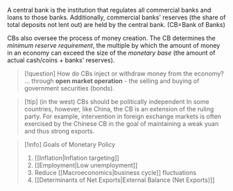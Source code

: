 A central bank is the institution that regulates all commercial banks and loans to those banks. Additionally, commercial banks' reserves (the share of total deposits not lent out) are held by the central bank. (CB=Bank of Banks)

CBs also oversee the process of money creation. The CB determines the *minimum reserve requirement*, the multiple by which the amount of money in an economy can exceed the size of the *monetary base* (the amount of actual cash/coins + banks' reserves).

> [!question] How do CBs inject or withdraw money from the economy?
> ... through **open market operation** - the selling and buying of government securities (bonds).

> [!tip] (in the west) CBs should be politically independent
> In some countries, however, like China, the CB is an extension of the ruling party. For example, intervention in foreign exchange markets is often exercised by the Chinese CB in the goal of maintaining a weak yuan and thus strong exports.

> [!info] Goals of Monetary Policy
> 1. [[Inflation|Inflation targeting]]
> 2. [[Employment|Low unemployment]]
> 3. Reduce [[Macroeconomics|business cycle]] fluctuations
> 4. [[Determinants of Net Exports|External Balance (Net Exports)]]

